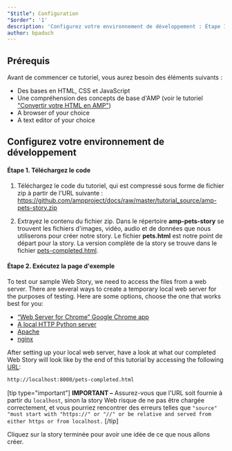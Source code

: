 ```yaml
---
"$title": Configuration
"$order": '1'
description: 'Configurez votre environnement de développement : Étape 1. Téléchargez le code. Téléchargez l''exemple de code du tutoriel sous forme de fichier ZIP ou via git ...'
author: bpaduch
---
```


## Prérequis

Avant de commencer ce tutoriel, vous aurez besoin des éléments suivants :

- Des bases en HTML, CSS et JavaScript
- Une compréhension des concepts de base d'AMP (voir le tutoriel ["Convertir votre HTML en AMP"](../../../../documentation/guides-and-tutorials/start/converting/index.md?format=websites))
- A browser of your choice
- A text editor of your choice

## Configurez votre environnement de développement

#### Étape 1. Téléchargez le code

1. Téléchargez le code du tutoriel, qui est compressé sous forme de fichier zip à partir de l'URL suivante : <a href="https://github.com/ampproject/docs/raw/master/tutorial_source/amp-pets-story.zip">https://github.com/ampproject/docs/raw/master/tutorial_source/amp-pets-story.zip</a>

2. Extrayez le contenu du fichier zip. Dans le répertoire **amp-pets-story** se trouvent les fichiers d'images, vidéo, audio et de données que nous utiliserons pour créer notre story. Le fichier **pets.html** est notre point de départ pour la story. La version complète de la story se trouve dans le fichier [pets-completed.html](https://github.com/ampproject/docs/blob/master/tutorial_source/amp-pets-story/pets-completed.html).

#### Étape 2. Exécutez la page d'exemple

To test our sample Web Story, we need to access the files from a web server. There are several ways to create a temporary local web server for the purposes of testing.  Here are some options, choose the one that works best for you:

- [“Web Server for Chrome” Google Chrome app](https://chrome.google.com/webstore/detail/web-server-for-chrome/ofhbbkphhbklhfoeikjpcbhemlocgigb)
- [A local HTTP Python server](https://developer.mozilla.org/en-US/docs/Learn/Common_questions/set_up_a_local_testing_server#Running_a_simple_local_HTTP_server)
- [Apache](https://httpd.apache.org/docs/2.4/getting-started.html)
- [nginx](http://nginx.org/)

After setting up your local web server, have a look at what our completed Web Story will look like by the end of this tutorial by accessing the following <a href="http://localhost:8000/pets-completed.html">URL</a>:

```html
http://localhost:8000/pets-completed.html
```

[tip type="important"] **IMPORTANT –** Assurez-vous que l'URL soit fournie à partir du `localhost`, sinon la story Web risque de ne pas être chargée correctement, et vous pourriez rencontrer des erreurs telles que `"source" "must start with "https://" or "//" or be relative and served from either https or from localhost.` [/tip]

Cliquez sur la story terminée pour avoir une idée de ce que nous allons créer.

